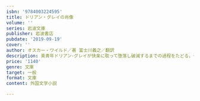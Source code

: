 ```yaml
---
isbn: '9784003224595'
title: ドリアン・グレイの肖像
volume: ''
series: 岩波文庫
publisher: 岩波書店
pubdate: '2019-09-19'
cover: ''
author: オスカー・ワイルド／著 富士川義之／翻訳
description: 美青年ドリアン･グレイが快楽に耽って堕落し破滅するまでの過程をたどる，作者唯一の長篇小説．新訳．
price: '1140'
genre: 文庫
target: 一般
format: 文庫
content: 外国文学小説

---
```

